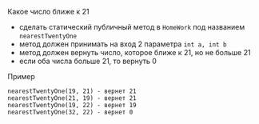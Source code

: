Какое число ближе к 21
- сделать статический публичный метод в `HomeWork` под названием `nearestTwentyOne`
- метод должен принимать на вход 2 параметра `int a, int b`
- метод должен вернуть число, которое ближе к 21, но не больше 21
- если оба числа больше 21, то вернуть 0 

Пример
```
nearestTwentyOne(19, 21) - вернет 21
nearestTwentyOne(21, 19) - вернет 21
nearestTwentyOne(19, 22) - вернет 19
nearestTwentyOne(32, 22) - вернет 0
```